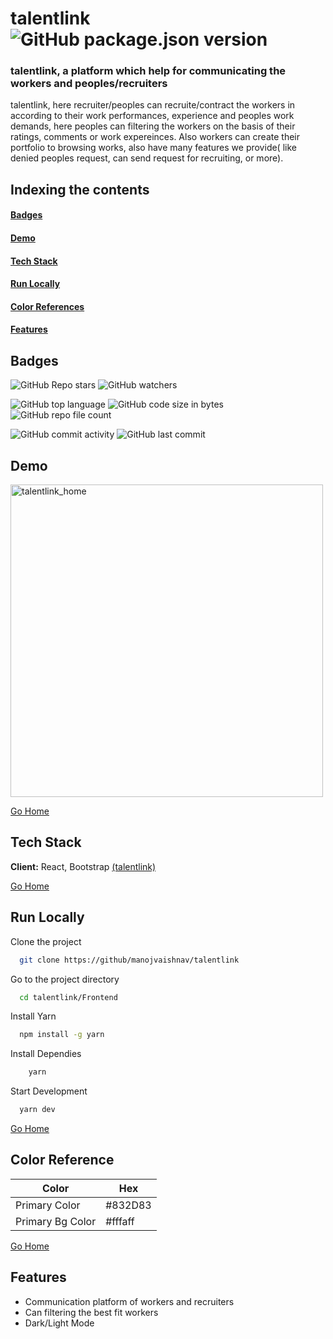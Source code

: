 # <h1 id="talentlink"> talentlink ![GitHub package.json version](https://img.shields.io/github/package-json/v/manojvaishnav/talentlink) </h1>
### talentlink, a platform which help for communicating the workers and peoples/recruiters
talentlink, here recruiter/peoples can recruite/contract the workers in according to their work performances, experience and peoples work demands, here peoples can filtering the workers on the basis of their ratings, comments or work expereinces. Also workers can create their portfolio to browsing works, also have many features we provide( like denied peoples request, can send request for recruiting, or more). 


## Indexing the contents
####   <p><a href="#badges" >Badges</a></p>
####   <p><a href="#demos" >Demo</a></p>
####   <p><a href="#stack" >Tech Stack</a></p>
####   <p><a href="#runLocally" >Run Locally</a></p>
####   <p><a href="#colorsRef" >Color References</a></p>
####   <p><a href="#features" >Features</a></p>

## <h2 id="badges" >Badges </h2>


![GitHub Repo stars](https://img.shields.io/github/stars/manojvaishnav/talentlink?style=social) ![GitHub watchers](https://img.shields.io/github/watchers/manojvaishnav/talentlink?style=social)

![GitHub top language](https://img.shields.io/github/languages/top/manojvaishnav/talentlink)   ![GitHub code size in bytes](https://img.shields.io/github/languages/code-size/manojvaishnav/talentlink?style=flat-square) ![GitHub repo file count](https://img.shields.io/github/directory-file-count/manojvaishnav/talentlink) 

![GitHub commit activity](https://img.shields.io/github/commit-activity/m/manojvaishnav/talentlink)   ![GitHub last commit](https://img.shields.io/github/last-commit/manojvaishnav/talentlink)

## <h2 id="demos" >Demo </h2>

<p text-align=left>
  <img src="https://user-images.githubusercontent.com/91304976/232263677-e2fe9be2-23c5-4255-a9b1-42ea1abb84eb.gif" width="500"   alt="talentlink_home"/>      
</p> 

<a href="#talentlink">Go Home </a>


## <h2 id="stack" >Tech Stack </h2>


**Client:** React, Bootstrap <a href="https://github.com/manojvaishnav/talentlink">(talentlink)</a>


<a href="#talentlink">Go Home </a>



## <h2 id="runLocally" >Run Locally </h2>

Clone the project

```bash
  git clone https://github/manojvaishnav/talentlink
```

Go to the project directory

```bash
  cd talentlink/Frontend
```

Install Yarn

```bash
  npm install -g yarn
```
Install Dependies

```bash
    yarn 
```

Start Development

```bash
  yarn dev
```

<a href="#talentlink">Go Home </a>


## <h2 id="colorsRef">Color Reference </h2>

| Color             | Hex                                                                |
| ----------------- | ------------------------------------------------------------------ |
| Primary Color |  #832D83 |
| Primary Bg Color |  #fffaff |

<a href="#talentlink">Go Home </a>


## <h2 id="features">Features </h2>

- Communication platform of workers and recruiters
- Can filtering the best fit workers
- Dark/Light Mode